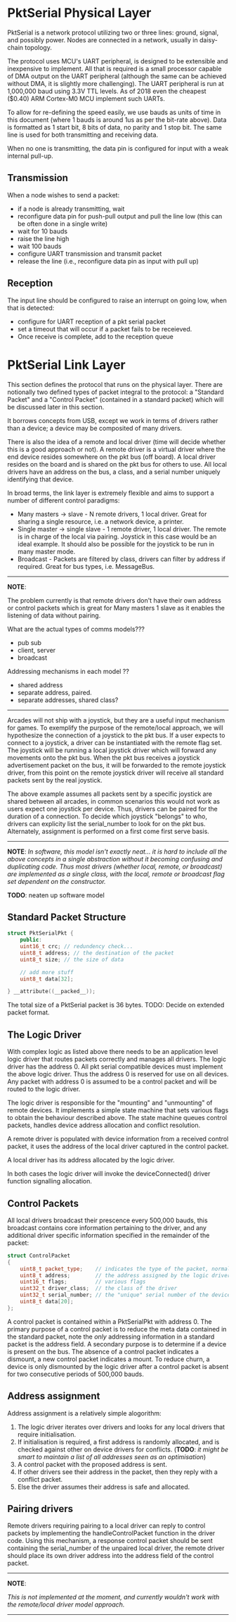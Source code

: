 # PktSerial Physical Layer

PktSerial is a network protocol utilizing two or three lines: ground, signal, and possibly power. Nodes are connected in a network, usually in daisy-chain topology.

The protocol uses MCU's UART peripheral, is designed to be extensible and inexpensive to implement. All that is required is a small processor capable of DMA output on the UART peripheral (although the same can be achieved without DMA, it is slightly more challenging). The UART peripheral is run at 1,000,000 baud using 3.3V TTL levels. As of 2018 even the cheapest ($0.40) ARM Cortex-M0 MCU implement such UARTs.

To allow for re-defining the speed easily, we use bauds as units of time in this document (where 1 bauds is around 1us as per the bit-rate above). Data is formatted as 1 start bit, 8 bits of data, no parity and 1 stop bit. The same line is used for both transmitting and receiving data.

When no one is transmitting, the data pin is configured for input with a weak internal pull-up.

## Transmission

When a node wishes to send a packet:
* if a node is already transmitting, wait
* reconfigure data pin for push-pull output and pull the line low (this can be often done in a single write)
* wait for 10 bauds
* raise the line high
* wait 100 bauds
* configure UART transmission and transmit packet
* release the line (i.e., reconfigure data pin as input with pull up)

## Reception

The input line should be configured to raise an interrupt on going low, when that is detected:
* configure for UART reception of a pkt serial packet
* set a timeout that will occur if a packet fails to be receieved.
* Once receive is complete, add to the reception queue

<!-- ## Notes

### Collision window

There are two possible collision scenarios in node B, after node A has pulled the line high to start
transmission:

* node B pulls the line high before it gets the interrupt from the node A pull-up
* node B checks the TRANSMIT flag, gets interrupt, sets TRANSMIT, exits interrupt, and pulls the line high

The first window is electrical (between one node pulling up
the line, and another node receiving an interrupt), while the second
is more on the software side. Both should be just a few cycles,
and should be minimized as much as possible.

Note that interrupt handling (or interrupt setup) is not part of the
collision window, since the MCU cannot configure the gpio while the
interrupt is being handled.

### Random notes

Both UART reads and writes are typically done using DMA.

Some MCUs (eg. STM32) have a mode where the RX and TX lines of an UART can
be internally connected, wheres for others they have to be physically shorted
externally. -->
# PktSerial Link Layer

This section defines the protocol that runs on the physical layer. There are notionally two defined types of packet integral to the protocol: a "Standard Packet" and a "Control Packet" (contained in a standard packet) which will be discussed later in this section.

It borrows concepts from USB, except we work in terms of drivers rather than a device; a device may be composited of many drivers.

There is also the idea of a remote and local driver (time will decide whether this is a good approach or not). A remote driver is a virtual driver where the end device resides somewhere on the pkt bus (off board). A local driver resides on the board and is shared on the pkt bus for others to use. All local drivers have an address on the bus, a class, and a serial number uniquely identifying that device.

In broad terms, the link layer is extremely flexible and aims to support a number of different control paradigms:

* Many masters -> slave - N remote drivers, 1 local driver. Great for sharing a single resource, i.e. a network device, a printer.
* Single master -> single slave - 1 remote driver, 1 local driver. The remote is in charge of the local via pairing. Joystick in this case would be an ideal example. It should also be possible for the joystick to be run in many master mode.
* Broadcast - Packets are filtered by class, drivers can filter by address if required. Great for bus types, i.e. MessageBus.

---
**NOTE**:

The problem currently is that remote drivers don't have their own address or control packets which is great for Many masters 1 slave as it enables the listening of data without pairing.

What are the actual types of comms models???

* pub sub
* client, server
* broadcast

Addressing mechanisms in each model ??

* shared address
* separate address, paired.
* separate addresses, shared class?
---

Arcades will not ship with a joystick, but they are a useful input mechanism for games. To exemplify the purpose of the remote/local approach, we will hypothesize the connection of a joystick to the pkt bus. If a user expects to connect to a joystick, a driver can be instantiated with the remote flag set. The joystick will be running a local joystick driver which will forward any movements onto the pkt bus. When the pkt bus receives a joystick advertisement packet on the bus, it will be forwarded to the remote joystick driver, from this point on the remote joystick driver will receive all standard packets sent by the real joystick.

The above example assumes all packets sent by a specific joystick are shared between all arcades, in common scenarios this would not work as users expect one joystick per device. Thus, drivers can be paired for the duration of a connection. To decide which joystick "belongs" to who, drivers can explicity list the serial_number to look for on the pkt bus. Alternately, assignment is performed on a first come first serve basis.

---

**NOTE**: _In software, this model isn't exactly neat... it is hard to include all the above concepts in a single abstraction without it becoming confusing and duplicating code. Thus most drivers (whether local, remote, or broadcast) are implemented as a single class, with the local, remote or broadcast flag set dependent on the constructor._

**TODO**: neaten up software model

## Standard Packet Structure

```cpp
struct PktSerialPkt {
    public:
    uint16_t crc; // redundency check...
    uint8_t address; // the destination of the packet
    uint8_t size; // the size of data

    // add more stuff
    uint8_t data[32];

} __attribute((__packed__));
```

The total size of a PktSerial packet is 36 bytes. TODO: Decide on extended packet format.

## The Logic Driver

With complex logic as listed above there needs to be an application level logic driver that routes packets correctly and manages all drivers. The logic driver has the address 0. All pkt serial compatible devices must implement the above logic driver. Thus the address 0 is reserved for use on all devices. Any packet with address 0 is assumed to be a control packet and will be routed to the logic driver.

The logic driver is responsible for the "mounting" and "unmounting" of remote devices. It implements a simple state machine that sets various flags to obtain the behaviour described above. The state machine queues control packets, handles device address allocation and conflict resolution.

A remote driver is populated with device information from a received control packet, it uses the address of the local driver captured in the control packet.

A local driver has its address allocated by the logic driver.

In both cases the logic driver will invoke the deviceConnected() driver function signalling allocation.

## Control Packets

All local drivers broadcast their prescence every 500,000 bauds, this broadcast contains core information pertaining to the driver, and any additional driver specific information specified in the remainder of the packet:

```cpp
struct ControlPacket
{
    uint8_t packet_type;    // indicates the type of the packet, normally just HELLO
    uint8_t address;        // the address assigned by the logic driver
    uint16_t flags;         // various flags
    uint32_t driver_class;  // the class of the driver
    uint32_t serial_number; // the "unique" serial number of the device.
    uint8_t data[20];
};
```

A control packet is contained within a PktSerialPkt with address 0. The primary purpose of a control packet is to reduce the meta data contained in the standard packet, note the _only_ addressing information in a standard packet is the address field. A secondary purpose is to determine if a device is present on the bus. The absence of a control packet indicates a dismount, a new control packet indicates a mount. To reduce churn, a device is only dismounted by the logic driver after a control packet is absent for two consecutive periods of 500,000 bauds.

## Address assignment

Address assignment is a relatively simple alogorithm:

1) The logic driver iterates over drivers and looks for any local drivers that require initialisation.
2) If initialisation is required, a first address is randomly allocated, and is checked against other on device drivers for conflicts. (**TODO**: _it might be smart to maintain a list of all addresses seen as an optimisation_)
3) A control packet with the proposed address is sent.
4) If other drivers see their address in the packet, then they reply with a conflict packet.
5) Else the driver assumes their address is safe and allocated.

## Pairing drivers

Remote drivers requiring pairing to a local driver can reply to control packets by implementing the handleControlPacket function in the driver code. Using this mechanism, a response control packet should be sent containing the serial_number of the unpaired local driver, the remote driver should place its own driver address into the address field of the control packet.

---
**NOTE**:

_This is not implemented at the moment, and currently wouldn't work with the remote/local driver model approach._

---